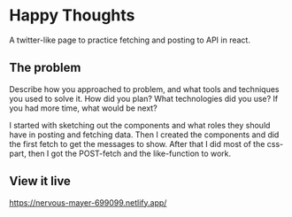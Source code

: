 # Happy Thoughts

A twitter-like page to practice fetching and posting to API in react.

## The problem

Describe how you approached to problem, and what tools and techniques you used to solve it. How did you plan? What technologies did you use? If you had more time, what would be next?

I started with sketching out the components and what roles they should have in posting and fetching data. Then I created the components and did the first fetch to get the messages to show.
After that I did most of the css-part, then I got the POST-fetch and the like-function to work.

## View it live

https://nervous-mayer-699099.netlify.app/
